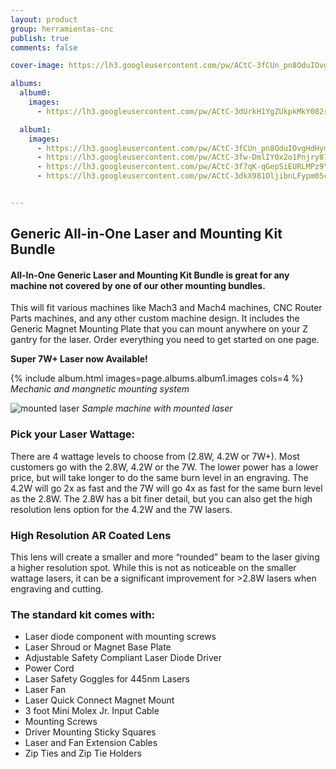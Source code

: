 ```yaml
---
layout: product
group: herramientas-cnc
publish: true
comments: false

cover-image: https://lh3.googleusercontent.com/pw/ACtC-3fCUn_pn8OduIOvgHdHymTVhUNU0hsWQtE9nnoUiJscyBsqRkKHDUt4hraqWmc0JaP7ixgxjueIkNEY1nO3xhGD751eUSHcINzd4zf3Hm7jfnfK0KjsS-OJ99KTfcKLCXW0i6Dse8wr7tBw2vTz2l4RSQ=s800-no?authuser=1

albums:
  album0:
    images:
      - https://lh3.googleusercontent.com/pw/ACtC-3dUrkH1YgZUkpkMkY082rnNHVc5K7qDzkJrA5ZGpiWjOUV0NtfpfDYwsoRIXEyB5lnrAwyE6gDvtGozfMLY21UJR_Ltr409XhYeZPX-ceMj0ZLmJsTJqOhgjIAYtwTOMNxuajDnJCDs33GvniaQnV4ePw=w1000-h563-no?authuser=1

  album1:
    images:
      - https://lh3.googleusercontent.com/pw/ACtC-3fCUn_pn8OduIOvgHdHymTVhUNU0hsWQtE9nnoUiJscyBsqRkKHDUt4hraqWmc0JaP7ixgxjueIkNEY1nO3xhGD751eUSHcINzd4zf3Hm7jfnfK0KjsS-OJ99KTfcKLCXW0i6Dse8wr7tBw2vTz2l4RSQ=s800-no?authuser=1
      - https://lh3.googleusercontent.com/pw/ACtC-3fw-DmlIY0x2o1Pnjry87BXBiefDna45HWRHmv3G1ruk1jKNc6O9xIN6GDi52GYQGe7vvkhbfsNhPOHO_Wwdm8Im6BMObNyNAx2Uk6eofEvgYuz-WJtfxjo49q9dIyj7NCGYT6iNAlRKELqOr7KN-Txhw=w756-h953-no?authuser=1
      - https://lh3.googleusercontent.com/pw/ACtC-3f7qK-qGepSiEURLMPz9YEdDQ7FAAVYGo4ojMRQaP-tcGwjHuaRzwFA5oKA3uCVyvmnBFNF7WUZymoRFuFHsyZppfq_sYA8Zvvbh0aMobsNc7yHmhDkeVu6dEr2nY8q-rwDAeYlzzWAP8wdzxJlwa-nzQ=w964-h892-no?authuser=1
      - https://lh3.googleusercontent.com/pw/ACtC-3dkX981OljibnLFypm05cRxgiicUW7oE-0ap9-b3Lm_5q8mgx27Yc64TsOfIBWU44sT7ISHAqbJOuy6me2g3JVmn3HUIqn6duhMzGG6tLSWxU5CjpdAX3sJfDDUTNJv34m-7MxmFGn89zh2_mpjFjKAUQ=w1280-h941-no?authuser=1


---
```


## Generic All-in-One Laser and Mounting Kit Bundle

#### All-In-One Generic Laser and Mounting Kit Bundle is great for any machine not covered by one of our other mounting bundles.

This will fit various machines like Mach3 and Mach4 machines, CNC Router Parts machines, and any other custom machine design. It includes the Generic Magnet Mounting Plate that you can mount anywhere on your Z gantry for the laser. Order everything you need to get started on one page.   

**Super 7W+ Laser now Available!**

{% include album.html images=page.albums.album1.images cols=4 %}
*Mechanic and mangnetic mounting system*

![mounted laser]({{page.albums.album0.images[0]}})
*Sample machine with mounted laser*

### Pick your Laser Wattage:
There are 4 wattage levels to choose from (2.8W, 4.2W or 7W+).  Most customers go with the 2.8W, 4.2W or the 7W.  The lower power has a lower price, but will take longer to do the same burn level in an engraving.  The 4.2W will go 2x as fast and the 7W will go 4x as fast for the same burn level as the 2.8W.  The 2.8W has a bit finer detail, but you can also get the high resolution lens option for the 4.2W and the 7W lasers.

### High Resolution AR Coated Lens
This lens will create a smaller and more “rounded” beam to the laser giving a higher resolution spot.  While this is not as noticeable on the smaller wattage lasers, it can be a significant improvement for >2.8W lasers when engraving and cutting.

### The standard kit comes with:

  - Laser diode component with mounting screws
  - Laser Shroud or Magnet Base Plate
  - Adjustable Safety Compliant Laser Diode Driver
  - Power Cord
  - Laser Safety Goggles for 445nm Lasers
  - Laser Fan
  - Laser Quick Connect Magnet Mount
  - 3 foot Mini Molex Jr. Input Cable
  - Mounting Screws
  - Driver Mounting Sticky Squares
  - Laser and Fan Extension Cables
  - Zip Ties and Zip Tie Holders
